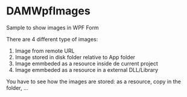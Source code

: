 # DAMWpfImages

Sample to show images in WPF Form

There are 4 different type of images:

1. Image from remote URL
2. Image stored in disk folder relative to App folder
3. Image emmbeded as a resource inside de current project
4. Image emmbeded as a resource in a external DLL/Library

You have to see how the images are stored: as a resource, copy in the folder, ...
